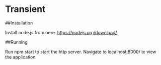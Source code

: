 # Transient

##Installation

Install node.js from here: https://nodejs.org/download/

##Running

Run npm start to start the http server. Navigate to localhost:8000/ to view the application

